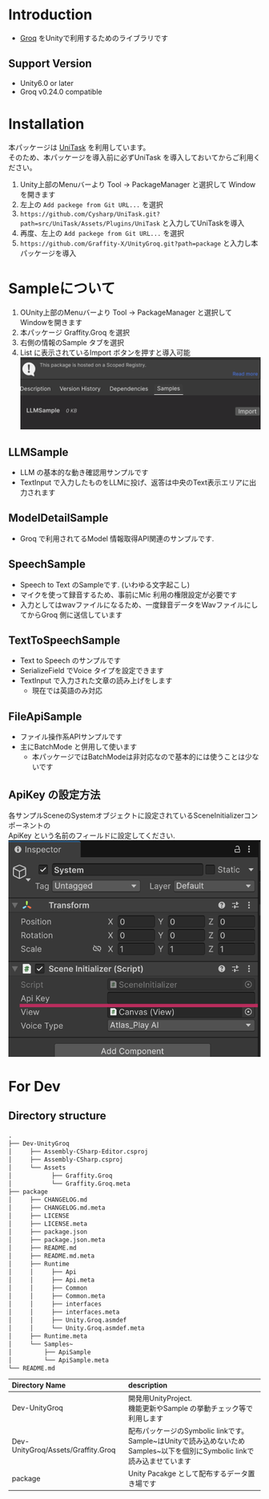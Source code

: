 # Introduction

- [Groq](https://groq.com/) をUnityで利用するためのライブラリです

## Support Version
- Unity6.0 or later
- Groq v0.24.0 compatible

# Installation

本パッケージは [UniTask](https://github.com/Cysharp/UniTask) を利用しています。<br>
そのため、本パッケージを導入前に必ずUniTask を導入しておいてからご利用ください。


1. Unity上部のMenuバーより Tool -> PackageManager と選択して  Windowを開きます
2. 左上の `Add packege from Git URL...` を選択
3. `https://github.com/Cysharp/UniTask.git?path=src/UniTask/Assets/Plugins/UniTask` と入力してUniTaskを導入
4. 再度、左上の `Add packege from Git URL...` を選択
3. `https://github.com/Graffity-X/UnityGroq.git?path=package` と入力し本パッケージを導入


# Sampleについて
1. OUnity上部のMenuバーより Tool -> PackageManager と選択して  Windowを開きます
2. 本パッケージ Graffity.Groq を選択
3. 右側の情報のSample タブを選択
4. List に表示されているImport ボタンを押すと導入可能<br> ![sample_list](doc/image/./import_sample.png)


## LLMSample
- LLM の基本的な動き確認用サンプルです
- TextInput で入力したものをLLMに投げ、返答は中央のText表示エリアに出力されます

## ModelDetailSample
- Groq で利用されてるModel 情報取得API関連のサンプルです.

## SpeechSample
- Speech to Text のSampleです. (いわゆる文字起こし)
- マイクを使って録音するため、事前にMic 利用の権限設定が必要です
- 入力としてはwavファイルになるため、一度録音データをWavファイルにしてからGroq 側に送信しています

## TextToSpeechSample
- Text to Speech のサンプルです
- SerializeField でVoice タイプを設定できます
- TextInput で入力された文章の読み上げをします
	- 現在では英語のみ対応

## FileApiSample
- ファイル操作系APIサンプルです
- 主にBatchMode と併用して使います
	- 本パッケージではBatchModeは非対応なので基本的には使うことは少ないです


## ApiKey の設定方法
各サンプルSceneのSystemオブジェクトに設定されているSceneInitializerコンポーネントの<br>
ApiKey という名前のフィールドに設定してください.<br>
![api_key](doc/image/api_key.png)

# For Dev

## Directory structure

```
.
├── Dev-UnityGroq
│     ├── Assembly-CSharp-Editor.csproj
│     ├── Assembly-CSharp.csproj
│     └── Assets
│           ├── Graffity.Groq
│           └── Graffity.Groq.meta
├── package
│     ├── CHANGELOG.md
│     ├── CHANGELOG.md.meta
│     ├── LICENSE
│     ├── LICENSE.meta
│     ├── package.json
│     ├── package.json.meta
│     ├── README.md
│     ├── README.md.meta
│     ├── Runtime
│     │     ├── Api
│     │     ├── Api.meta
│     │     ├── Common
│     │     ├── Common.meta
│     │     ├── interfaces
│     │     ├── interfaces.meta
│     │     ├── Unity.Groq.asmdef
│     │     └── Unity.Groq.asmdef.meta
│     ├── Runtime.meta
│     └── Samples~
│         ├── ApiSample
│         └── ApiSample.meta
└── README.md
```

| Directory Name | description |
| :- | :- |
| Dev-UnityGroq | 開発用UnityProject.<br> 機能更新やSample の挙動チェック等で利用します |
| Dev-UnityGroq/Assets/Graffity.Groq | 配布パッケージのSymbolic linkです。<br>Sample~はUnityで読み込めないためSamples~以下を個別にSymbolic linkで読み込ませています |
| package | Unity Pacakge として配布するデータ置き場です |
